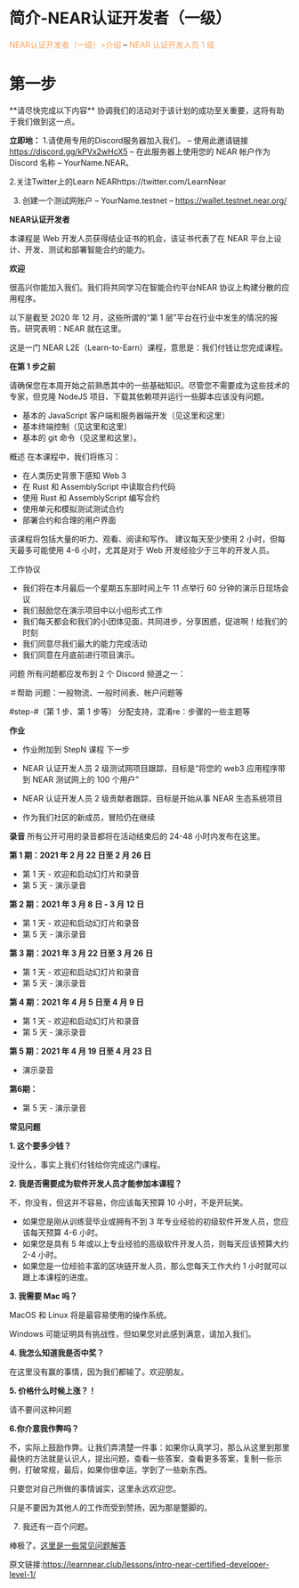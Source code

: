  <h1> 简介-NEAR认证开发者（一级）</h1>

 <font color=#F4A460 > NEAR认证开发者（一级）>介绍 </font> – <font color=#F4A460 > NEAR 认证开发人员 1 级 </font>

 <h1> 第一步</h1>
**请尽快完成以下内容** 协调我们的活动对于该计划的成功至关重要，这将有助于我们做到这一点。

**立即地：**
1.请使用专用的Discord服务器加入我们。
– 使用此邀请链接 https://discord.gg/kPVx2wHcX5
– 在此服务器上使用您的 NEAR 帐户作为 Discord 名称 – YourName.NEAR。

2.关注Twitter上的Learn NEARhttps://twitter.com/LearnNear

3. 创建一个测试网账户 – YourName.testnet – https://wallet.testnet.near.org/

**NEAR认证开发者**

本课程是 Web 开发人员获得结业证书的机会，该证书代表了在 NEAR 平台上设计、开发、测试和部署智能合约的能力。

**欢迎**

很高兴你能加入我们。我们将共同学习在智能合约平台NEAR 协议上构建分散的应用程序。

以下是截至 2020 年 12 月，这些所谓的“第 1 层”平台在行业中发生的情况的报告。研究表明：NEAR 就在这里。

这是一门 NEAR L2E（Learn-to-Earn）课程，意思是：我们付钱让您完成课程。

**在第 1 步之前**

请确保您在本周开始之前熟悉其中的一些基础知识。尽管您不需要成为这些技术的专家，但克隆 NodeJS 项目、下载其依赖项并运行一些脚本应该没有问题。

* 基本的 JavaScript 客户端和服务器端开发（见这里和这里）
* 基本终端控制（见这里和这里）
* 基本的 git 命令（见这里和这里）。


概述
在本课程中，我们将练习：

* 在人类历史背景下感知 Web 3
* 在 Rust 和 AssemblyScript 中读取合约代码
* 使用 Rust 和 AssemblyScript 编写合约
* 使用单元和模拟测试测试合约
* 部署合约和合理的用户界面

该课程将包括大量的听力、观看、阅读和写作。
建议每天至少使用 2 小时，但每天最多可能使用 4-6 小时，尤其是对于 Web 开发经验少于三年的开发人员。

工作协议

* 我们将在本月最后一个星期五东部时间上午 11 点举行 60 分钟的演示日现场会议
* 我们鼓励您在演示项目中以小组形式工作
* 我们每天都会和我们的小团体见面，共同进步，分享困惑，促进啊！给我们的时刻
* 我们同意尽我们最大的能力完成活动
* 我们同意在月底前进行项目演示。

问题
所有问题都应发布到 2 个 Discord 频道之一：

＃帮助
问题：一般物流、一般时间表、帐户问题等

#step-#（第 1 步、第 1 步等）
分配支持，混淆re：步骤的一些主题等

**作业**

* 作业附加到 StepN 课程
下一步

* NEAR 认证开发人员 2 级测试网项目跟踪，目标是“将您的 web3 应用程序带到 NEAR 测试网上的 100 个用户”
* NEAR 认证开发人员 2 级贡献者跟踪，目标是开始从事 NEAR 生态系统项目
* 作为我们社区的新成员，冒险仍在继续


**录音**
所有公开可用的录音都将在活动结束后的 24-48 小时内发布在这里。

**第 1 期：2021 年 2 月 22 日至 2 月 26 日**

* 第 1 天 - 欢迎和启动幻灯片和录音
* 第 5 天 - 演示录音

**第 2 期：2021 年 3 月 8 日 - 3 月 12 日**

* 第 1 天 - 欢迎和启动幻灯片和录音
* 第 5 天 - 演示录音

**第 3 期：2021 年 3 月 22 日至 3 月 26 日**

* 第 1 天 - 欢迎和启动幻灯片和录音
* 第 5 天 - 演示录音

**第 4 期：2021 年 4 月 5 日至 4 月 9 日**

* 第 1 天 - 欢迎和启动幻灯片和录音
* 第 5 天 - 演示录音

**第 5 期：2021 年 4 月 19 日至 4 月 23 日**

* 演示录音
 
**第6期：**

* 第 5 天 - 演示录音


**常见问题**

**1. 这个要多少钱？**

没什么，事实上我们付钱给你完成这门课程。

**2. 我是否需要成为软件开发人员才能参加本课程？**

不，你没有，但这并不容易，你应该每天预算 10 小时，不是开玩笑。

* 如果您是刚从训练营毕业或拥有不到 3 年专业经验的初级软件开发人员，您应该每天预算 4-6 小时。
* 如果您是具有 5 年或以上专业经验的高级软件开发人员，则每天应该预算大约 2-4 小时。
* 如果您是一位经验丰富的区块链开发人员，那么您每天工作大约 1 小时就可以跟上本课程的进度。

**3. 我需要 Mac 吗？**

MacOS 和 Linux 将是最容易使用的操作系统。

Windows 可能证明具有挑战性，但如果您对此感到满意，请加入我们。

**4. 我怎么知道我是否中奖？**

在这里没有赢的事情，因为我们都输了。欢迎朋友。

**5. 价格什么时候上涨？！**

请不要问这种问题

**6.你介意我作弊吗？**

不，实际上鼓励作弊。让我们弄清楚一件事：如果你认真学习，那么从这里到那里最快的方法就是认识人，提出问题，查看一些答案，查看更多答案，复制一些示例，打破常规，最后，如果你很幸运，学到了一些新东西。

只要您对自己所做的事情诚实，这里永远欢迎您。

只是不要因为其他人的工作而受到赞扬，因为那是蹩脚的。

7. 我还有一百个问题。

棒极了。[这里是一些常见问题解答](https://learnnear.club/ncd-frequently-asked-questions/)










原文链接:https://learnnear.club/lessons/intro-near-certified-developer-level-1/
